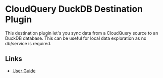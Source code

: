 # CloudQuery DuckDB Destination Plugin

This destination plugin let's you sync data from a CloudQuery source to an DuckDB database. This can be useful for local data exploration as no db/service is required.

## Links

- [User Guide](https://cloudquery.io/docs/plugins/destinations/duckdb/overview)